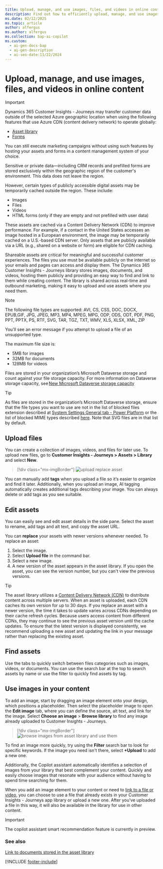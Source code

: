 ```yaml
---
title: Upload, manage, and use images, files, and videos in online content
description: Find out how to efficiently upload, manage, and use images, files, and videos in Dynamics 365 Customer Insights - Journeys. Streamline your content creation.
ms.date: 02/12/2025
ms.topic: article
author: alfergus
ms.author: alfergus
ms.collection: bap-ai-copilot
ms.custom:
  - ai-gen-docs-bap
  - ai-gen-description
  - ai-seo-date:11/22/2024
---
```


# Upload, manage, and use images, files, and videos in online content

> [!IMPORTANT]
> Dynamics 365 Customer Insights - Journeys may transfer customer data outside of the selected Azure geographic location when using the following features that use Azure CDN (content delivery network) to operate globally:
> -	[Asset library](upload-images-files.md)
> -	[Forms](real-time-marketing-form-overview.md)
>
> You can still execute marketing campaigns without using such features by hosting your assets and forms in a content management system of your choice.
>
> Sensitive or private data—including CRM records and prefilled forms are stored exclusively within the geographic region of the customer's environment. This data does not leave the region.
> 
> However, certain types of publicly accessible digital assets may be temporarily cached outside the region.
> These include:
> -	Images
> -	Files
> -	Videos
> -	HTML forms (only if they are empty and not prefilled with user data)
> 
> These assets are cached via a Content Delivery Network (CDN) to improve performance. For example, if a contact in the United States accesses an image hosted in a European environment, the image may be temporarily cached on a U.S.-based CDN server.
Only assets that are publicly available via a URL (e.g., shared on a website or form) are eligible for CDN caching. 



Shareable assets are critical for meaningful and successful customer experiences. The files you use must be available publicly on the internet so your emails and pages can access and display them. The Dynamics 365 Customer Insights - Journeys library stores images, documents, and videos, hosting them publicly and providing an easy way to find and link to them while creating content. The library is shared across real-time and outbound marketing, making it easy to upload and use assets where you need them. 

> [!NOTE]
> The following file types are supported: AVI, CS, CSS, DOC, DOCX, EPUB,GIF, JPG, JPEG, MP3, MP4, MPEG, MPG, ODP, ODS, ODT, PDF, PNG, PPT, PPTX, PS, RTF, SVG, TAR, TGZ, TXT, WMV, XLS, XLSX, XML, ZIP
>
> You'll see an error message if you attempt to upload a file of an unsupported type.
>
> The maximum file size is:
> - 5MB for images
> - 32MB for documents
> - 128MB for videos
>
> Files are stored in your organization’s Microsoft Dataverse storage and count against your file storage capacity. For more information on Dataverse storage capacity, see [New Microsoft Dataverse storage capacity](/power-platform/admin/capacity-storage)

> [!TIP]
> As files are stored in the organization’s Microsoft Dataverse storage, ensure that the file types you want to use are not in the list of blocked files extension described at [System Settings General tab - Power Platform](/power-platform/admin/system-settings-dialog-box-general-tab) or the list of blocked MIME types described [here](/power-platform/admin/settings-privacy-security#mime-type-validation). Note that SVG files are in that list by default.  

## Upload files

You can create a collection of images, videos, and files for later use. To upload new files, go to **Customer Insights - Journeys > Assets > Library** and select **New**.

> [!div class="mx-imgBorder"]
> ![upload replace asset](media/upload-new-images-from-library.png "upload replace asset")

You can manually add **tags** when you upload a file so it’s easier to organize and find it later. Additionally, when you upload an image, AI tagging automatically creates additional tags describing your image. You can always delete or add tags as you see suitable.

## Edit assets

You can easily see and edit asset details in the side pane. Select the asset to rename, add tags and alt text, and copy the asset URL.

You can **replace** your assets with newer versions whenever needed. To replace an asset:

1. Select the image.
1. Select **Upload file** in the command bar.
1. Select a new image.
1. A new version of the asset appears in the asset library. If you open the asset, you can see the version number, but you can't view the previous versions.

> [!TIP]
> The asset library utilizes a [Content Delivery Network (CDN)](cdn-disabling.md) to distribute content across multiple servers. When an asset is uploaded, each CDN caches its own version for up to 30 days. If you replace an asset with a newer version, the time it takes to update varies across CDNs depending on their cache refresh cycles. Because users access content from different CDNs, they may continue to see the previous asset version until the cache updates. To ensure that the latest version is displayed consistently, we recommend uploading a new asset and updating the link in your message rather than replacing the existing asset.

## Find assets

Use the tabs to quickly switch between files categories such as images, videos, or documents. You can use the search bar at the top to search assets by name or use the filter to quickly find assets by tag.

## Use images in your content

To add an image, start by dragging an image element onto your design, which positions a placeholder. Then select the placeholder image to open the **Edit image** tab, where you can define the source, alt text, and link for the image. Select **Choose an image** > **Browse library** to find any image already uploaded to Customer Insights - Journeys.

> [!div class="mx-imgBorder"]
> ![browse images from asset library and use them](media/use-images-from-library.png "browse images from asset library and use them")

To find an image more quickly, try using the **Filter** search bar to look for specific keywords. If the image you need isn't there, select **+Upload** to add a new one.

Additionally, the Copilot assistant automatically identifies a selection of images from your library that best complement your content. Quickly and easily choose images that resonate with your audience without having to spend time searching for them.

When you add an image element to your content or need to [link to a file or video](/dynamics365/marketing/real-time-marketing-email#link-to-documents-and-videos-stored-in-the-asset-library), you can choose to use a file that already exists in your Customer Insights - Journeys app library or upload a new one. After you've uploaded a file in this way, it will also be available in the library for use in other content.

> [!IMPORTANT]
> The copilot assistant smart recommendation feature is currently in preview.

### See also

[Link to documents stored in the asset library](/dynamics365/marketing/real-time-marketing-email#link-to-documents-and-videos-stored-in-the-asset-library)

[!INCLUDE [footer-include](./includes/footer-banner.md)]
